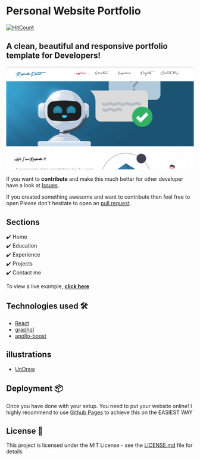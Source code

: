 # Personal Website Portfolio   

[![HitCount](http://hits.dwyl.com/rushabh31/rushabh31githubio.svg)](http://hits.dwyl.com/rushabh31/rushabh31githubio)


## A clean, beautiful and responsive portfolio template for Developers!


<p align="center">
  <kbd>
  	<a href="https://rushabh.info" target="_blank">
		<img src="images/front.PNG"></img>
	</a>
  </kbd>
</p> 


If you want to **contribute** and make this much better for other developer have a look at [Issues](https://github.com/rushabh31/rushabh31.github.io/issues).


If you created something awesome and want to contribute then feel free to open Please don't hesitate to open an [pull request](https://github.com/rushabh31/rushabh31.github.io/pulls).


## Sections
✔️ Home \
✔️ Education \
✔️ Experience\
✔️ Projects \
✔️ Contact me
 
To view a live example, **[click here](https://rushabh.info/)**

## Technologies used 🛠️

- [React](https://reactjs.org/)
- [graphql](https://graphql.org/)
- [apollo-boost](https://www.apollographql.com/docs/react/get-started/)

## illustrations
- [UnDraw](https://undraw.co/illustrations)

## Deployment 📦
Once you have done with your setup. You need to put your website online!
I highly recommend to use [Github Pages](https://create-react-app.dev/docs/deployment/#github-pages) to achieve this on the EASIEST WAY



## License 📄

This project is licensed under the MIT License - see the [LICENSE.md](./LICENSE) file for details
